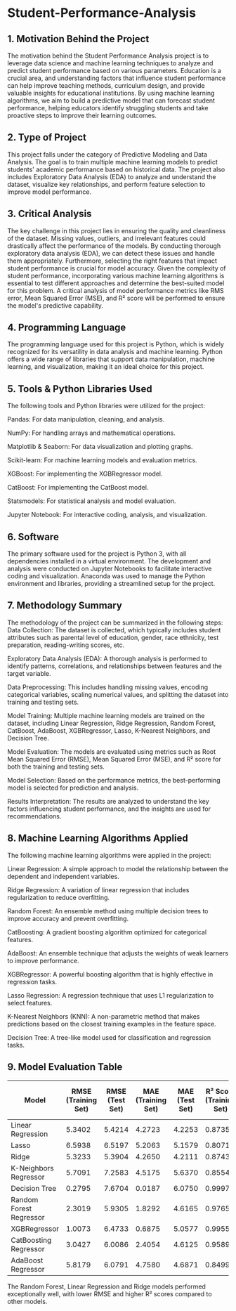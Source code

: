 # Student-Performance-Analysis

## 1. Motivation Behind the Project
The motivation behind the Student Performance Analysis project is to leverage data science and machine learning techniques to analyze and predict student performance based on various parameters. Education is a crucial area, and understanding factors that influence student performance can help improve teaching methods, curriculum design, and provide valuable insights for educational institutions. By using machine learning algorithms, we aim to build a predictive model that can forecast student performance, helping educators identify struggling students and take proactive steps to improve their learning outcomes.

## 2. Type of Project
This project falls under the category of Predictive Modeling and Data Analysis. The goal is to train multiple machine learning models to predict students' academic performance based on historical data. The project also includes Exploratory Data Analysis (EDA) to analyze and understand the dataset, visualize key relationships, and perform feature selection to improve model performance.

## 3. Critical Analysis
The key challenge in this project lies in ensuring the quality and cleanliness of the dataset. Missing values, outliers, and irrelevant features could drastically affect the performance of the models. By conducting thorough exploratory data analysis (EDA), we can detect these issues and handle them appropriately. Furthermore, selecting the right features that impact student performance is crucial for model accuracy. Given the complexity of student performance, incorporating various machine learning algorithms is essential to test different approaches and determine the best-suited model for this problem. A critical analysis of model performance metrics like RMS error, Mean Squared Error (MSE), and R² score will be performed to ensure the model's predictive capability.

## 4. Programming Language
The programming language used for this project is Python, which is widely recognized for its versatility in data analysis and machine learning. Python offers a wide range of libraries that support data manipulation, machine learning, and visualization, making it an ideal choice for this project.

## 5. Tools & Python Libraries Used
The following tools and Python libraries were utilized for the project:

Pandas: For data manipulation, cleaning, and analysis.

NumPy: For handling arrays and mathematical operations.

Matplotlib & Seaborn: For data visualization and plotting graphs.

Scikit-learn: For machine learning models and evaluation metrics.

XGBoost: For implementing the XGBRegressor model.

CatBoost: For implementing the CatBoost model.

Statsmodels: For statistical analysis and model evaluation.

Jupyter Notebook: For interactive coding, analysis, and visualization.

## 6. Software
The primary software used for the project is Python 3, with all dependencies installed in a virtual environment. The development and analysis were conducted on Jupyter Notebooks to facilitate interactive coding and visualization. Anaconda was used to manage the Python environment and libraries, providing a streamlined setup for the project.

## 7. Methodology Summary
The methodology of the project can be summarized in the following steps:
Data Collection: The dataset is collected, which typically includes student attributes such as parental level of education, gender, race ethnicity, test preparation, reading-writing scores, etc.

Exploratory Data Analysis (EDA): A thorough analysis is performed to identify patterns, correlations, and relationships between features and the target variable. 

Data Preprocessing: This includes handling missing values, encoding categorical variables, scaling numerical values, and splitting the dataset into training and testing sets.

Model Training: Multiple machine learning models are trained on the dataset, including Linear Regression, Ridge Regression, Random Forest, CatBoost, AdaBoost, XGBRegressor, Lasso, K-Nearest Neighbors, and Decision Tree.

Model Evaluation: The models are evaluated using metrics such as Root Mean Squared Error (RMSE), Mean Squared Error (MSE), and R² score for both the training and testing sets.

Model Selection: Based on the performance metrics, the best-performing model is selected for prediction and analysis.

Results Interpretation: The results are analyzed to understand the key factors influencing student performance, and the insights are used for recommendations.

## 8. Machine Learning Algorithms Applied
The following machine learning algorithms were applied in the project:

Linear Regression: A simple approach to model the relationship between the dependent and independent variables.

Ridge Regression: A variation of linear regression that includes regularization to reduce overfitting.

Random Forest: An ensemble method using multiple decision trees to improve accuracy and prevent overfitting.

CatBoosting: A gradient boosting algorithm optimized for categorical features.

AdaBoost: An ensemble technique that adjusts the weights of weak learners to improve performance.

XGBRegressor: A powerful boosting algorithm that is highly effective in regression tasks.

Lasso Regression: A regression technique that uses L1 regularization to select features.

K-Nearest Neighbors (KNN): A non-parametric method that makes predictions based on the closest training examples in the feature space.

Decision Tree: A tree-like model used for classification and regression tasks.

## 9. Model Evaluation Table

| Model                  | RMSE (Training Set) | RMSE (Test Set) | MAE (Training Set) | MAE (Test Set) | R² Score (Training Set) | R² Score (Test Set) |
|------------------------|---------------------|-----------------|--------------------|----------------|-------------------------|---------------------|
| Linear Regression      | 5.3402             | 5.4214          | 4.2723            | 4.2253         | 0.8735                 | 0.8792             |
| Lasso                  | 6.5938             | 6.5197          | 5.2063            | 5.1579         | 0.8071                 | 0.8253             |
| Ridge                  | 5.3233             | 5.3904          | 4.2650            | 4.2111         | 0.8743                 | 0.8806             |
| K-Neighbors Regressor  | 5.7091             | 7.2583          | 4.5175            | 5.6370         | 0.8554                 | 0.7835             |
| Decision Tree          | 0.2795             | 7.6704          | 0.0187            | 6.0750         | 0.9997                 | 0.7582             |
| Random Forest Regressor| 2.3019             | 5.9305          | 1.8292            | 4.6165         | 0.9765                 | 0.8555             |
| XGBRegressor           | 1.0073             | 6.4733          | 0.6875            | 5.0577         | 0.9955                 | 0.8278             |
| CatBoosting Regressor  | 3.0427             | 6.0086          | 2.4054            | 4.6125         | 0.9589                 | 0.8516             |
| AdaBoost Regressor     | 5.8179             | 6.0791          | 4.7580            | 4.6871         | 0.8499                 | 0.8481             |

The Random Forest, Linear Regression and Ridge models performed exceptionally well, with lower RMSE and higher R² scores compared to other models.
